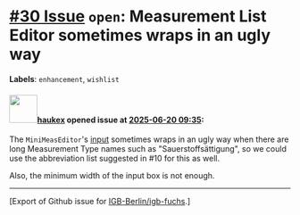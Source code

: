 # [\#30 Issue](https://github.com/IGB-Berlin/igb-fuchs/issues/30) `open`: Measurement List Editor sometimes wraps in an ugly way
**Labels**: `enhancement`, `wishlist`


#### <img src="https://avatars.githubusercontent.com/u/4613111?u=708742f53b26cb75f2c7a93ee7a7a53abe18ec48&v=4" width="50">[haukex](https://github.com/haukex) opened issue at [2025-06-20 09:35](https://github.com/IGB-Berlin/igb-fuchs/issues/30):

The `MiniMeasEditor`'s [input](https://github.com/IGB-Berlin/igb-fuchs/blob/7d375f11106da7836486ee650a9af57fd41aedd4/src/editors/meas-list.tsx#L47) sometimes wraps in an ugly way when there are long Measurement Type names such as "Sauerstoffsättigung", so we could use the abbreviation list suggested in #10 for this as well.

Also, the minimum width of the input box is not enough.




-------------------------------------------------------------------------------



[Export of Github issue for [IGB-Berlin/igb-fuchs](https://github.com/IGB-Berlin/igb-fuchs).]
